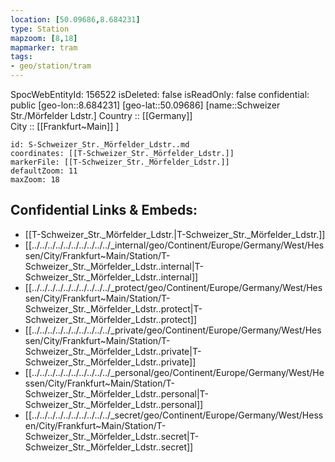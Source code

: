 ```yaml
---
location: [50.09686,8.684231] 
type: Station 
mapzoom: [8,18] 
mapmarker: tram 
tags:
- geo/station/tram
---
```

SpocWebEntityId: 156522
isDeleted: false
isReadOnly: false
confidential: public
[geo-lon::8.684231] 
[geo-lat::50.09686] 
[name::Schweizer Str./Mörfelder Ldstr.] 
Country :: [[Germany]]  
City :: [[Frankfurt~Main]] ] 


```leaflet
id: S-Schweizer_Str._Mörfelder_Ldstr..md
coordinates: [[T-Schweizer_Str._Mörfelder_Ldstr.]] 
markerFile: [[T-Schweizer_Str._Mörfelder_Ldstr.]] 
defaultZoom: 11 
maxZoom: 18
```


## Confidential Links & Embeds: 
- [[T-Schweizer_Str._Mörfelder_Ldstr.|T-Schweizer_Str._Mörfelder_Ldstr.]] 
- [[../../../../../../../../../../_internal/geo/Continent/Europe/Germany/West/Hessen/City/Frankfurt~Main/Station/T-Schweizer_Str._Mörfelder_Ldstr..internal|T-Schweizer_Str._Mörfelder_Ldstr..internal]] 
- [[../../../../../../../../../../_protect/geo/Continent/Europe/Germany/West/Hessen/City/Frankfurt~Main/Station/T-Schweizer_Str._Mörfelder_Ldstr..protect|T-Schweizer_Str._Mörfelder_Ldstr..protect]] 
- [[../../../../../../../../../../_private/geo/Continent/Europe/Germany/West/Hessen/City/Frankfurt~Main/Station/T-Schweizer_Str._Mörfelder_Ldstr..private|T-Schweizer_Str._Mörfelder_Ldstr..private]] 
- [[../../../../../../../../../../_personal/geo/Continent/Europe/Germany/West/Hessen/City/Frankfurt~Main/Station/T-Schweizer_Str._Mörfelder_Ldstr..personal|T-Schweizer_Str._Mörfelder_Ldstr..personal]] 
- [[../../../../../../../../../../_secret/geo/Continent/Europe/Germany/West/Hessen/City/Frankfurt~Main/Station/T-Schweizer_Str._Mörfelder_Ldstr..secret|T-Schweizer_Str._Mörfelder_Ldstr..secret]] 
